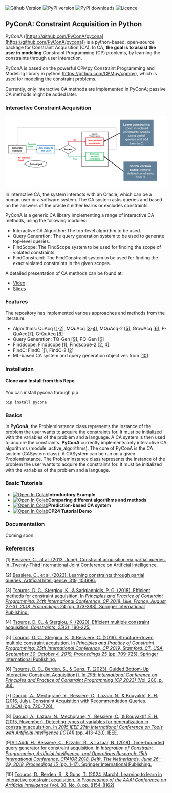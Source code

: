 ![Github Version](https://img.shields.io/github/v/release/CPMpy/pycona?label=Github%20Release&logo=github)
![PyPI version](https://img.shields.io/pypi/v/pycona?color=blue&label=Pypi%20version&logo=pypi&logoColor=white)
![PyPI downloads](https://img.shields.io/pypi/dm/pycona?label=Pypi%20Downloads&logo=pypi&logoColor=white)
![Licence](https://img.shields.io/github/license/CPMpy/cpmpy?label=Licence)

## PyConA: Constraint Acquisition in Python

PyConA ([https://github.com/PyConA/pycona](https://github.com/PyConA/pycona)) is a python-based, open-source package for Constraint Acquisition (CA). In CA, **the goal is to assist the user in modeling**  Constraint Programming (CP) problems, by learning the constraints through user interaction.

PyConA is based on the powerful CPMpy Constraint Programming and Modeling library in python (https://github.com/CPMpy/cpmpy), which is used for modeling the constraint problems.

Currently, only interactive CA methods are implemented in PyConA; passive CA methods might be added later.

### Interactive Constraint Acquisition

![Interactive Constraint Acquisition](images/ca-framework.png)

In interactive CA, the system interacts with an Oracle, which can be a human user or a software system. The CA system asks queries and based on the answers of the oracle it either learns or excludes constraints.

PyConA is a generic CA library implementing a range of interactive CA methods, using the following modules:
- Interactive CA Algorithm: The top-level algorithm to be used.
- Query Generation: The query generation system to be used to generate top-level queries.
- FindScope: The FindScope system to be used for finding the scope of violated constraints.
- FindConstraint: The FindConstraint system to be used for finding the exact violated constraints in the given scopes.

A detailed presentation of CA methods can be found at: 
- [Video](https://www.youtube.com/embed/d6EZi8YO60k)
- [Slides](https://school.a4cp.org/summer2023/slides/ml4cp2023_consacq_DimosTsouros.pdf)

### Features

The repository has implemented various approaches and methods from the literature:
- Algorithms: QuAcq [[1](https://www.lirmm.fr/~coletta/pub/ijcai13.pdf)-[2](https://www.sciencedirect.com/science/article/abs/pii/S0004370223000425)], MQuAcq [[3](https://link.springer.com/chapter/10.1007/978-3-319-98334-9_25)-[4](https://link.springer.com/article/10.1007/s10601-020-09311-4)], MQuAcq-2 \[[5](https://link.springer.com/chapter/10.1007/978-3-030-30048-7_41)], GrowAcq \[[6](https://drops.dagstuhl.de/entities/document/10.4230/LIPIcs.CP.2023.36)], P-QuAcq\[[7](https://www.ijcai.org/Proceedings/16/Papers/108.pdf)], G-QuAcq [[8](https://ieeexplore.ieee.org/stamp/stamp.jsp?tp=&arnumber=7372165&tag=1)]
- Query Generation: TQ-Gen [[9](https://link.springer.com/chapter/10.1007/978-3-319-93031-2_1)], PQ-Gen [[6](https://drops.dagstuhl.de/entities/document/10.4230/LIPIcs.CP.2023.36)]
- FindScope: FindScope [[1](https://www.lirmm.fr/~coletta/pub/ijcai13.pdf)], Findscope-2 [[2](https://www.sciencedirect.com/science/article/abs/pii/S0004370223000425), [4](https://link.springer.com/article/10.1007/s10601-020-09311-4)]
- FindC: FindC [[1](https://www.lirmm.fr/~coletta/pub/ijcai13.pdf)], FindC-2 [[2](https://www.sciencedirect.com/science/article/abs/pii/S0004370223000425)]
- ML-based CA system and query generation objectives from [[10](https://ojs.aaai.org/index.php/AAAI/article/download/28655/29272)]

### Installation

#### Clone and Install from this Repo

You can install pycona through pip
```commandline
pip install pycona
```

### Basics

In **PyConA**, the ProblemInstance class represents the instance of the problem the user wants to acquire the constraints for. It must be initialized with the variables of the problem and a language. 
A CA system is then used to acquire the constraints. 
**PyConA** currently implements only interactive CA algorithms (module .active_algorithms).
The core of PyConA is the CA system (CASystem class). A CASystem can be run on a given ProblemInstance. The ProblemInstance class represents the instance of the problem the user wants to acquire the constraints for. It must be initialized with the variables of the problem and a language.

### Basic Tutorials

- [![Open In Colab](https://colab.research.google.com/assets/colab-badge.svg)](https://colab.research.google.com/github/CPMpy/PyConA/blob/main/notebooks/introductory_example.ipynb)**Introductory Example**
- [![Open In Colab](https://colab.research.google.com/assets/colab-badge.svg)](https://colab.research.google.com/github/CPMpy/PyConA/blob/main/notebooks/Comparing%20different%20algorithms%20and%20methods.ipynb)**Comparing different algorithms and methods**
- [![Open In Colab](https://colab.research.google.com/assets/colab-badge.svg)](https://colab.research.google.com/github/CPMpy/PyConA/blob/main/notebooks/Prediction-based%20CA%20system.ipynb)**Prediction-based CA system**
- [![Open In Colab](https://colab.research.google.com/assets/colab-badge.svg)](https://colab.research.google.com/github/CPMpy/PyConA/blob/main/notebooks/CP24%20Tutorial%20Demo.ipynb)**CP24 Tutorial Demo**


### Documentation

Coming soon

### References

[1] [Bessiere, C., at al. (2013, June). Constraint acquisition via partial queries. In _Twenty-Third International Joint Conference on Artificial Intelligence.](https://www.lirmm.fr/~coletta/pub/ijcai13.pdf)

[2] [Bessiere, C., et al. (2023). Learning constraints through partial queries. Artificial Intelligence, 319, 103896.](https://www.sciencedirect.com/science/article/abs/pii/S0004370223000425)

[3] [Tsouros, D. C., Stergiou, K., & Sarigiannidis, P. G. (2018). Efficient methods for constraint acquisition. In _Principles and Practice of Constraint Programming: 24th International Conference, CP 2018, Lille, France, August 27-31, 2018, Proceedings 24_ (pp. 373-388). Springer International Publishing.](https://link.springer.com/chapter/10.1007/978-3-319-98334-9_25)

[4] [Tsouros, D. C., & Stergiou, K. (2020). Efficient multiple constraint acquisition. _Constraints_, _25_(3), 180-225.](https://link.springer.com/article/10.1007/s10601-020-09311-4)

[5] [Tsouros, D. C., Stergiou, K., & Bessiere, C. (2019). Structure-driven multiple constraint acquisition. In _Principles and Practice of Constraint Programming: 25th International Conference, CP 2019, Stamford, CT, USA, September 30–October 4, 2019, Proceedings 25_ (pp. 709-725). Springer International Publishing.](https://link.springer.com/chapter/10.1007/978-3-030-30048-7_41)

[6] [Tsouros, D. C., Berden, S., & Guns, T. (2023). Guided Bottom-Up Interactive Constraint Acquisition}}. In _29th International Conference on Principles and Practice of Constraint Programming (CP 2023)_ (Vol. 280, p. 36).](https://drops.dagstuhl.de/entities/document/10.4230/LIPIcs.CP.2023.36)

[7] [Daoudi, A., Mechqrane, Y., Bessiere, C., Lazaar, N., & Bouyakhf, E. H. (2016, July). Constraint Acquisition with Recommendation Queries. In _IJCAI_ (pp. 720-726).](https://www.ijcai.org/Proceedings/16/Papers/108.pdf)

[8] [Daoudi, A., Lazaar, N., Mechqrane, Y., Bessiere, C., & Bouyakhf, E. H. (2015, November). Detecting types of variables for generalization in constraint acquisition. In _2015 IEEE 27th International Conference on Tools with Artificial Intelligence (ICTAI)_ (pp. 413-420). IEEE.](https://ieeexplore.ieee.org/stamp/stamp.jsp?tp=&arnumber=7372165&tag=1)

[9][Ait Addi, H., Bessiere, C., Ezzahir, R., & Lazaar, N. (2018). Time-bounded query generator for constraint acquisition. In _Integration of Constraint Programming, Artificial Intelligence, and Operations Research: 15th International Conference, CPAIOR 2018, Delft, The Netherlands, June 26–29, 2018, Proceedings 15_ (pp. 1-17). Springer International Publishing.](https://link.springer.com/chapter/10.1007/978-3-319-93031-2_1)

[10] [Tsouros, D., Berden, S., & Guns, T. (2024, March). Learning to learn in interactive constraint acquisition. In _Proceedings of the AAAI Conference on Artificial Intelligence_ (Vol. 38, No. 8, pp. 8154-8162)](https://ojs.aaai.org/index.php/AAAI/article/download/28655/29272)
